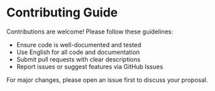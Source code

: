 # Contributing Guide

Contributions are welcome! Please follow these guidelines:

- Ensure code is well-documented and tested
- Use English for all code and documentation
- Submit pull requests with clear descriptions
- Report issues or suggest features via GitHub Issues

For major changes, please open an issue first to discuss your proposal.

